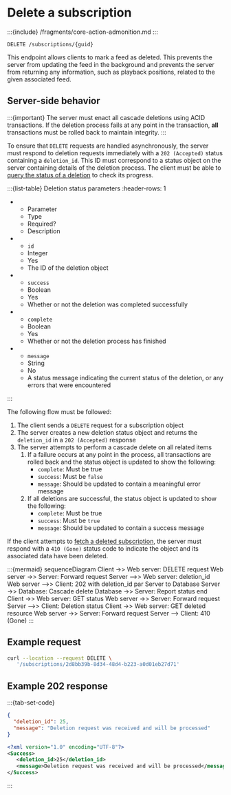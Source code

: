 # Delete a subscription

:::{include} /fragments/core-action-admonition.md
:::

```text
DELETE /subscriptions/{guid}
```

This endpoint allows clients to mark a feed as deleted. This prevents the server from updating the feed in the background and prevents the server from returning any information, such as playback positions, related to the given associated feed.

## Server-side behavior

:::{important}
The server must enact all cascade deletions using ACID transactions. If the deletion process fails at any point in the transaction, **all** transactions must be rolled back to maintain integrity.
:::

To ensure that `DELETE` requests are handled asynchronously, the server must respond to deletion requests immediately with a `202 (Accepted)` status containing a `deletion_id`. This ID must correspond to a status object on the server containing details of the deletion process. The client must be able to [query the status of a deletion](status.md) to check its progress.

:::{list-table} Deletion status parameters
:header-rows: 1

* - Parameter
   - Type
   - Required?
   - Description
* - `id`
   - Integer
   - Yes
   - The ID of the deletion object
* - `success`
   - Boolean
   - Yes
   - Whether or not the deletion was completed successfully
* - `complete`
   - Boolean
   - Yes
   - Whether or not the deletion process has finished
* - `message`
   - String
   - No
   - A status message indicating the current status of the deletion, or any errors that were encountered

:::

The following flow must be followed:

1. The client sends a `DELETE` request for a subscription object
2. The server creates a new deletion status object and returns the `deletion_id` in a `202 (Accepted)` response
3. The server attempts to perform a cascade delete on all related items
   1. If a failure occurs at any point in the process, all transactions are rolled back and the status object is updated to show the following:
      * `complete`: Must be true
      * `success`: Must be `false`
      * `message`: Should be updated to contain a meaningful error message
   2. If all deletions are successful, the status object is updated to show the following:
      * `complete`: Must be true
      * `success`: Must be `true`
      * `message`: Should be updated to contain a success message

If the client attempts to [fetch a deleted subscription](get-single.md), the server must respond with a `410 (Gone)` status code to indicate the object and its associated data have been deleted.

:::{mermaid}
sequenceDiagram
   Client ->> Web server: DELETE request
   Web server ->> Server: Forward request
   Server -->> Web server: deletion_id
   Web server -->> Client: 202 with deletion_id
   par Server to Database
      Server ->> Database: Cascade delete
      Database ->> Server: Report status
   end
   Client ->> Web server: GET status
   Web server ->> Server: Forward request
   Server -->> Client: Deletion status
   Client ->> Web server: GET deleted resource
   Web server ->> Server: Forward request
   Server --> Client: 410 (Gone)
:::

## Example request

```bash
curl --location --request DELETE \
   '/subscriptions/2d8bb39b-8d34-48d4-b223-a0d01eb27d71'
```

## Example 202 response

:::{tab-set-code}

```json
{
  "deletion_id": 25,
  "message": "Deletion request was received and will be processed"
}
```

```xml
<?xml version="1.0" encoding="UTF-8"?>
<Success>
   <deletion_id>25</deletion_id>
   <message>Deletion request was received and will be processed</message>
</Success>
```

:::
